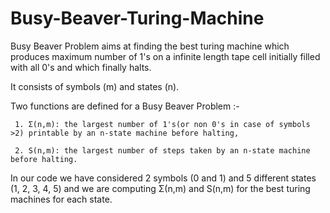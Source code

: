 # Busy-Beaver-Turing-Machine
Busy Beaver Problem aims at finding the best turing machine which produces maximum number of 1's on a infinite length tape cell initially filled with all 0's 
and which finally halts. 

It consists of  symbols (m) and states (n).

Two functions are defined for a Busy Beaver Problem :-
     
     1. Σ(n,m): the largest number of 1's(or non 0's in case of symbols >2) printable by an n-state machine before halting, 
     
     2. S(n,m): the largest number of steps taken by an n-state machine before halting.

In our code we have considered 2 symbols (0 and 1) and 5 different states (1, 2, 3, 4, 5) and
we are computing  Σ(n,m) and S(n,m) for the best turing machines for each state.



